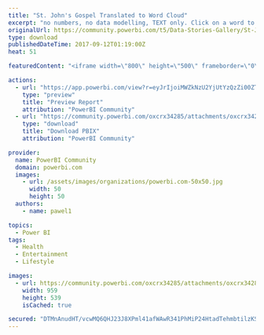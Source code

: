 ```yaml
---
title: "St. John's Gospel Translated to Word Cloud"
excerpt: "no numbers, no data modelling, TEXT only. Click on a word to view the related sentences; click on a sentence and view a cloud generated word visual."
originalUrl: https://community.powerbi.com/t5/Data-Stories-Gallery/St-John-s-Gospel-Translated-to-Word-Cloud/m-p/249885
type: download
publishedDateTime: 2017-09-12T01:19:00Z
heat: 51

featuredContent: "<iframe width=\"800\" height=\"500\" frameborder=\"0\" src=\"https://app.powerbi.com/view?r=eyJrIjoiMWZkNzU2YjUtYzQzZi00ZTg4LWFlZTEtOTIxOGNmZDczMmFkIiwidCI6ImI3M2IxZDZlLTIxZDUtNGUzOC1iMjM5LTgxMzRkOWQyYmY3OCIsImMiOjh9\"></iframe>"

actions:
  - url: "https://app.powerbi.com/view?r=eyJrIjoiMWZkNzU2YjUtYzQzZi00ZTg4LWFlZTEtOTIxOGNmZDczMmFkIiwidCI6ImI3M2IxZDZlLTIxZDUtNGUzOC1iMjM5LTgxMzRkOWQyYmY3OCIsImMiOjh9"
    type: "preview"
    title: "Preview Report"
    attribution: "PowerBI Community"
  - url: "https://community.powerbi.com/oxcrx34285/attachments/oxcrx34285/DataStoriesGallery/1131/2/john%20word%20cloud.pbix"
    type: "download"
    title: "Download PBIX"
    attribution: "PowerBI Community"

provider:
  name: PowerBI Community
  domain: powerbi.com
  images:
    - url: /assets/images/organizations/powerbi.com-50x50.jpg
      width: 50
      height: 50
  authors:
    - name: pawel1

topics:
  - Power BI
tags:
  - Health
  - Entertainment
  - Lifestyle

images:
  - url: https://community.powerbi.com/oxcrx34285/attachments/oxcrx34285/DataStoriesGallery/1131/1/wordcloudjohnall.jpg
    width: 959
    height: 539
    isCached: true

secured: "DTMnAnudHT/vcwMQ6QHJ23J8XPml41afWAwR341PhMiP24HtadTehmbtilzKSwrwdLUeQGm7K9k7Pj4r/2gYOPDrGVbm9CL2I8x79dXB+yp3OmMqufXSEZR5D3vCqs1xsl8k7BiLygA+GXhXf9H1FZolu4ZKVfgYP3qynWuWm2TaMykFHBtUaow1+oZ0NCwkupTb5KlTrHvpx23Hm4SXn+vzh5vMV/o/JIODaHZBgkGbDtKPxZBTCvvTthLp/NQZ/81zq7SRoQe1ucMezQ6vO1NIHohXdotUypEjqYo4IbBUq5dLVUBWYMfigw6IJLKDS71HinK2BxrBqCYovBe+yOMtWUdlGgxJd0ggC2JJNzZ+FQX/UcjGDJQo9wzI2oNeW7NSu99FQL+drhLp5CQ64Q==;RIS0TPHtoRzWi3bIFPdp9A=="
---
```


